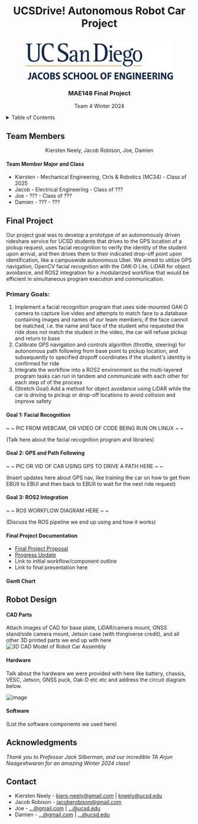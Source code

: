 <div id="top"></div>

<h1 align="center">UCSDrive! Autonomous Robot Car Project</h1>

<!-- PROJECT LOGO -->
<br />
<div align="center">
  <a href="https://github.com/kiers-neely/ucsd-mae-148-team-4">
    <img src="images\UCSDLogo_JSOE_BlueGold.png" alt="Logo" width="400" height="100">
  </a>
<h3>MAE148 Final Project</h3>
<p>
Team 4 Winter 2024
</p>
</div>



<!-- TABLE OF CONTENTS -->
<details>
  <summary>Table of Contents</summary>
  <ol>
    <li>
      <a href="#team-members">Team Members</a>
    </li>
    <li><a href="#final-project">Final Project</a></li>
      <ul>
        <li><a href="#primary-goals">Primary Goals</a></li>
        <li><a href="#final-project-documentation">Final Project Documentation</a></li>
        <li><a href="#gantt-chart">Gantt Chart</a></li>
      </ul>
    <li><a href="#robot-design">Robot Design </a></li>
      <ul>
        <li><a href="#cad-parts">CAD Parts</a></li>
        <li><a href="#hardware">Hardware</a></li>
        <li><a href="software">Software</a></li>
      </ul>
    <li><a href="#acknowledgments">Acknowledgments</a></li>
    <li><a href="#contact">Contact</a></li>
  </ol>
</details>



<!-- TEAM MEMBERS -->
## Team Members

<div align="center">
    <p align = "center">Kiersten Neely, Jacob Robison, Joe, Damien</p>
</div>

<h4>Team Member Major and Class </h4>
<ul>
  <li>Kiersten - Mechanical Engineering, Ctrls & Robotics (MC34) - Class of 2025</li>
  <li>Jacob - Electrical Engineering - Class of ???</li>
  <li>Joe - ??? - Class of ???</li>
  <li>Damien - ??? - ???</li>
</ul>

<!-- Final Project -->
## Final Project

Our project goal was to develop a prototype of an autonomously driven rideshare service for UCSD students that drives to the GPS location of a pickup request, uses facial recognition to verify the identity of the student upon arrival, and then drives them to their indicated drop-off point upon identification, like a campuswide autonomous Uber. We aimed to utilize GPS navigation, OpenCV facial recognition with the OAK-D Lite, LiDAR for object avoidance, and ROS2 integration for a modularized workflow that would be efficient in simultaneous program execution and communication.

### Primary Goals:
1) Implement a facial recognition program that uses side-mounted OAK-D camera to capture live video and attempts to match face to a database containing images and names of our team members; if the face cannot be matched, i.e. the name and face of the student who requested the ride does not match the student in the video, the car will refuse pickup and return to base
2) Calibrate GPS navigation and controls algorithm (throttle, steering) for autonomous path following from base point to pickup location, and subsequently to specified dropoff coordinates if the student's identity is confirmed for ride
3) Integrate the workflow into a ROS2 environment so the multi-layered program tasks can run in tandem and communicate with each other for each step of of the process
4) (Stretch Goal) Add a method for object avoidance using LiDAR while the car is driving to pickup or drop-off locations to avoid collision and improve safety

#### Goal 1: Facial Recognition
~ ~ PIC FROM WEBCAM, OR VIDEO OF CODE BEING RUN ON LINUX ~ ~

(Talk here about the facial recognition program and libraries)

#### Goal 2: GPS and Path Following
~ ~ PIC OR VID OF CAR USING GPS TO DRIVE A PATH HERE ~ ~

(Insert updates here about GPS nav, like training the car on how to get from EBUII to EBUI and then back to EBUII to wait for the next ride request)

#### Goal 3: ROS2 Integration
~ ~ ROS WORKFLOW DIAGRAM HERE ~ ~

(Discuss the ROS pipeline we end up using and how it works)

#### Final Project Documentation

* [Final Project Proposal](https://docs.google.com/presentation/d/199oVWJiOSEHAjcmizN8rejuzU7rHNCNl4qY55uGqgxQ/edit?usp=sharing)
* [Progress Update](https://github.com/kiers-neely/ucsd-mae-148-team-4/files/14469441/mae148-slides-update.pdf)
* Link to initial workflow/component outline
* Link to final presentation here

#### Gantt Chart

<!-- Early Quarter -->
## Robot Design

#### CAD Parts
Attach images of CAD for base plate, LiDAR/camera mount, GNSS stand/side camera mount, Jetson case (with thingiverse credit), and all other 3D printed parts we end up with here
![3D CAD Model of Robot Car Assembly](https://github.com/kiers-neely/ucsd-mae-148-team-4/assets/161119406/aa99560c-a7ff-4ca0-b913-24ac75bb6eec)


#### Hardware
Talk about the hardware we were provided with here like battery, chassis, VESC, Jetson, GNSS puck, Oak-D etc etc and address the circuit diagram below.

![image](https://github.com/kiers-neely/ucsd-mae-148-team-4/assets/161119406/6f7501ee-382a-4590-9c0a-f8ce738efec3)


#### Software
(List the software components we used here)


<!-- ACKNOWLEDGMENTS -->
## Acknowledgments
*Thank you to Professor Jack Silberman, and our incredible TA Arjun Naageshwaran for an amazing Winter 2024 class!*

<!-- CONTACT -->
## Contact

* Kiersten Neely - kiers-neely@gmail.com | kneely@ucsd.edu
* Jacob Robison - jacoberobison@gmail.com 
* Joe - ...@gmail.com | ...@ucsd.edu
* Damien - ...@gmail.com | ...@ucsd.edu


